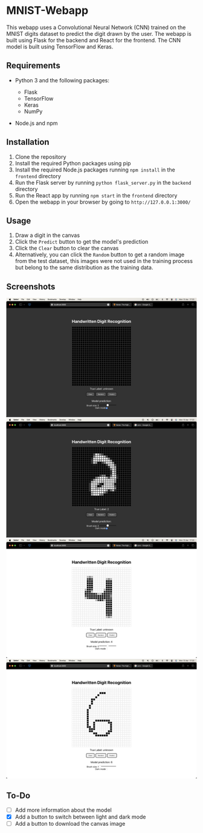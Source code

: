 # MNIST-Webapp
This webapp uses a Convolutional Neural Network (CNN) trained on the MNIST digits dataset to predict the digit drawn by the user. The webapp is built using Flask for the backend and React for the frontend. The CNN model is built using TensorFlow and Keras.

## Requirements
- Python 3 and the following packages:
  - Flask
  - TensorFlow
  - Keras
  - NumPy

- Node.js and npm


## Installation
1. Clone the repository
2. Install the required Python packages using pip
3. Install the required Node.js packages running `npm install` in the `frontend` directory
4. Run the Flask server by running `python flask_server.py` in the `backend` directory
5. Run the React app by running `npm start` in the `frontend` directory
6. Open the webapp in your browser by going to `http://127.0.0.1:3000/`

## Usage
1. Draw a digit in the canvas
2. Click the `Predict` button to get the model's prediction
3. Click the `Clear` button to clear the canvas
4. Alternatively, you can click the `Random` button to get a random image from the test dataset, this images were not used in the training process but belong to the same distribution as the training data.

<!--
## Model
The CNN model used in this webapp was trained on the MNIST digits dataset. The model was trained using TensorFlow and Keras and achieved an accuracy of 99.39% on the test dataset. The architecture of the model is as follows:

```
Model: "sequential"
_________________________________________________________________
Layer (type)                 Output Shape              Param #
=================================================================
conv2d (Conv2D)              (None, 26, 26, 32)        320
_________________________________________________________________
max_pooling2d (MaxPooling2D) (None, 13, 13, 32)        0
_________________________________________________________________
conv2d_1 (Conv2D)            (None, 11, 11, 64)        18496
_________________________________________________________________
max_pooling2d_1 (MaxPooling2 (None, 5, 5, 64)          0
_________________________________________________________________
flatten (Flatten)            (None, 1600)              0
_________________________________________________________________
dense (Dense)                (None, 128)               204928
_________________________________________________________________
dropout (Dropout)            (None, 128)               0
```
-->

## Screenshots
![Screenshot 1](screenshots/dark-mode.png)
![Screenshot 2](screenshots/random-img.png)
![Screenshot 3](screenshots/handwritten-prediction.png)
![Screenshot 4](screenshots/brush-size.png)

## To-Do
- [ ] Add more information about the model
- [x] Add a button to switch between light and dark mode
- [ ] Add a button to download the canvas image